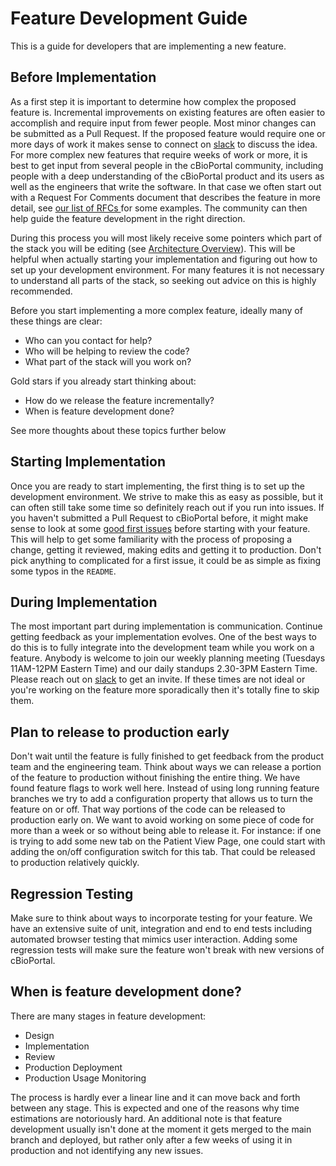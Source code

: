 # Feature Development Guide

This is a guide for developers that are implementing a new feature.

## Before Implementation

As a first step it is important to determine how complex the proposed feature is. Incremental improvements on existing features are often easier to accomplish and require input from fewer people. Most minor changes can be submitted as a Pull Request. If the proposed feature would require one or more days of work it makes sense to connect on [slack](https://slack.cbioportal.org) to discuss the idea. For more complex new features that require weeks of work or more, it is best to get input from several people in the cBioPortal community, including people with a deep understanding of the cBioPortal product and its users as well as the engineers that write the software. In that case we often start out with a Request For Comments document that describes the feature in more detail, see [our list of RFCs ](../RFC-List.md)for some examples. The community can then help guide the feature development in the right direction.

During this process you will most likely receive some pointers which part of the stack you will be editing (see [Architecture Overview](Architecture-Overview.md)). This will be helpful when actually starting your implementation and figuring out how to set up your development environment. For many features it is not necessary to understand all parts of the stack, so seeking out advice on this is highly recommended.

Before you start implementing a more complex feature, ideally many of these things are clear:

* Who can you contact for help?
* Who will be helping to review the code?
* What part of the stack will you work on?

Gold stars if you already start thinking about:

* How do we release the feature incrementally?
* When is feature development done?

See more thoughts about these topics further below

## Starting Implementation

Once you are ready to start implementing, the first thing is to set up the development environment. We strive to make this as easy as possible, but it can often still take some time so definitely reach out if you run into issues. If you haven't submitted a Pull Request to cBioPortal before, it might make sense to look at some [good first issues](https://github.com/cBioPortal/cbioportal/issues?q=is%3Aopen+is%3Aissue+label%3A%22good+first+issue%22) before starting with your feature. This will help to get some familiarity with the process of proposing a change, getting it reviewed, making edits and getting it to production. Don't pick anything to complicated for a first issue, it could be as simple as fixing some typos in the `README`.

## During Implementation

The most important part during implementation is communication. Continue getting feedback as your implementation evolves. One of the best ways to do this is to fully integrate into the development team while you work on a feature. Anybody is welcome to join our weekly planning meeting (Tuesdays 11AM-12PM Eastern Time) and our daily standups 2.30-3PM Eastern Time. Please reach out on [slack](https://slack.cbioportal.org) to get an invite. If these times are not ideal or you're working on the feature more sporadically then it's totally fine to skip them.

## Plan to release to production early

Don't wait until the feature is fully finished to get feedback from the product team and the engineering team. Think about ways we can release a portion of the feature to production without finishing the entire thing. We have found feature flags to work well here. Instead of using long running feature branches we try to add a configuration property that allows us to turn the feature on or off. That way portions of the code can be released to production early on. We want to avoid working on some piece of code for more than a week or so without being able to release it. For instance: if one is trying to add some new tab on the Patient View Page, one could start with adding the on/off configuration switch for this tab. That could be released to production relatively quickly.

## Regression Testing

Make sure to think about ways to incorporate testing for your feature. We have an extensive suite of unit, integration and end to end tests including automated browser testing that mimics user interaction. Adding some regression tests will make sure the feature won't break with new versions of cBioPortal.

## When is feature development done?

There are many stages in feature development:

* Design
* Implementation
* Review
* Production Deployment
* Production Usage Monitoring

The process is hardly ever a linear line and it can move back and forth between any stage. This is expected and one of the reasons why time estimations are notoriously hard. An additional note is that feature development usually isn't done at the moment it gets merged to the main branch and deployed, but rather only after a few weeks of using it in production and not identifying any new issues.
